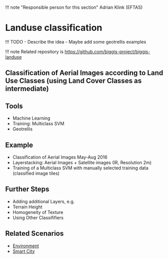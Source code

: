 !!! note "Responsible person for this section"
    Adrian Klink (EFTAS)

# Landuse classification

!!! TODO
    - Describe the idea
    - Maybe add some geotrellis examples

!!! note
    Related repository is https://github.com/biggis-project/biggis-landuse
  
## Classification of Aerial Images according to Land Use Classes (using Land Cover Classes as intermediate)

## Tools
- Machine Learning
- Training: Multiclass SVM
- Geotrellis

## Example
- Classification of Aerial Images May-Aug 2016
- Layerstacking: Aerial Images + Satellite images (IR, Resolution 2m)
- Training of a Multiclass SVM with manually selected training data (classified image tiles)

## Further Steps
- Adding additional Layers, e.g.
- Terrain Height
- Homogeneity of Texture
- Using Other Classififiers

## Related Scenarios
- [Environment](../scenarios/03_env.md)
- [Smart City](../scenarios/01_city.md)
